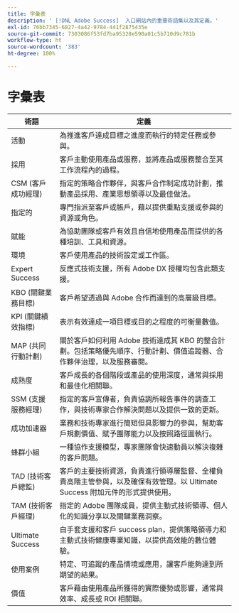 ```yaml
---
title: 字彙表
description: ' [!DNL Adobe Success]  入口網站內的重要術語集以及其定義。'
exl-id: 76bb7345-6827-4a42-9784-441f2875435e
source-git-commit: 7303086f53fd7ba95328e590a01c5b710d9c781b
workflow-type: ht
source-wordcount: '383'
ht-degree: 100%

---
```


# 字彙表

| 術語 | 定義 |
|--------------- |------------ |
| 活動 | 為推進客戶達成目標之進度而執行的特定任務或參與。 |
| 採用 | 客戶主動使用產品或服務，並將產品或服務整合至其工作流程內的過程。 |
| CSM (客戶成功經理) | 指定的策略合作夥伴，與客戶合作制定成功計劃，推動產品採用、產業思想領導以及最佳做法。 |
| 指定的 | 專門指派至客戶或帳戶，藉以提供重點支援或參與的資源或角色。 |
| 賦能 | 為協助團隊或客戶有效且自信地使用產品而提供的各種培訓、工具和資源。 |
| 環境 | 客戶使用產品的技術設定或工作區。 |
| Expert Success | 反應式技術支援，所有 Adobe DX 授權均包含此類支援。 |
| KBO (關鍵業務目標) | 客戶希望透過與 Adobe 合作而達到的高層級目標。 |
| KPI (關鍵績效指標) | 表示有效達成一項目標或目的之程度的可衡量數值。 |
| MAP (共同行動計劃) | 關於客戶如何利用 Adobe 技術達成其 KBO 的整合計劃。包括策略優先順序、行動計劃、價值追蹤器、合作夥伴治理，以及服務審閱。 |
| 成熟度 | 客戶成長的各個階段或產品的使用深度，通常與採用和最佳化相關聯。 |
| SSM (支援服務經理) | 指定的客戶宣傳者，負責協調所報告事件的調查工作，與技術專家合作解決問題以及提供一致的更新。 |
| 成功加速器 | 業務和技術專家進行簡短但具影響力的參與，幫助客戶規劃價值、賦予團隊能力以及按照路徑圖執行。 |
| 蜂群小組 | 一種協作支援模型，專家團隊會快速動員以解決複雜的客戶問題。 |
| TAD (技術客戶總監) | 客戶的主要技術資源，負責進行領導層監督、全權負責高階主管參與，以及確保有效管理。以 Ultimate Success 附加元件的形式提供使用。 |
| TAM (技術客戶經理) | 指定的 Adobe 團隊成員，提供主動式技術領導、個人化的知識分享以及關鍵業務洞察。 |
| Ultimate Success | 白手套支援和客戶 success plan，提供策略領導力和主動式技術健康專業知識，以提供高效能的數位體驗。 |
| 使用案例 | 特定、可追蹤的產品情境或應用，讓客戶能夠達到所期望的結果。 |
| 價值 | 客戶藉由使用產品所獲得的實際優勢或影響，通常與效率、成長或 ROI 相關聯。 |
